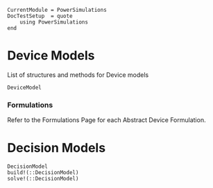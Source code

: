 ```@meta
CurrentModule = PowerSimulations
DocTestSetup  = quote
    using PowerSimulations
end
```

# Device Models

List of structures and methods for Device models

```@docs
DeviceModel
```

### Formulations

Refer to the Formulations Page for each Abstract Device Formulation.

# Decision Models

```@docs
DecisionModel
build!(::DecisionModel)
solve!(::DecisionModel)
```